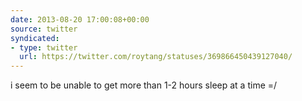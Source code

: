 ```yaml
---
date: 2013-08-20 17:00:08+00:00
source: twitter
syndicated:
- type: twitter
  url: https://twitter.com/roytang/statuses/369866450439127040/
---
```


i seem to be unable to get more than 1-2 hours sleep at a time =/